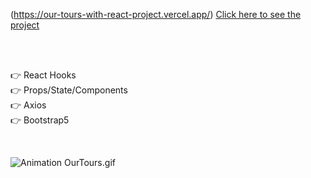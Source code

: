 (https://our-tours-with-react-project.vercel.app/)
[Click here to see the project](https://our-tours-with-react-project.vercel.app/)

<br>

<br>

👉 React Hooks <br>
👉 Props/State/Components <br>
👉 Axios <br>
👉 Bootstrap5 <br>

<br>

![Animation OurTours.gif](https://github.com/ridvankoseler/OurToursWithReactProject/blob/b2d0942e0d6e99c84400c458d6b723fb8397f121/Animation%20OurTours.gif)
